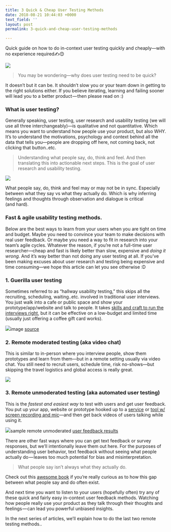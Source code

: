 ```yaml
---
title: 3 Quick & Cheap User Testing Methods
date: 2018-08-21 10:44:03 +0000
text_field: ''
layout: post
permalink: 3-quick-and-cheap-user-testing-methods

---
```

Quick guide on how to do in-context user testing quickly and cheaply—with no experience required✍️😊

![](https://cdn-images-1.medium.com/max/2000/1*1LY6galn0UUVekfe1M3brQ.png)

> You may be wondering—why does user testing need to be quick?

It doesn’t but it can be. It shouldn’t slow you or your team down in getting to the right solutions either. If you believe iterating, learning and failing sooner will lead you to a better product — then please read on :)

### What is user testing?

Generally speaking, user testing, user research and usability testing (we will use all three interchangeably)—is qualitative and not quantitative. Which means you want to understand how people use your product, but also WHY. It’s to understand the motivations, psychology and context behind all the data that tells you—people are dropping off here, not coming back, not clicking that button..etc.

> Understanding what people say, do, think and feel. And then translating this into actionable next steps. This is the goal of user research and usability testing.

![](https://cdn-images-1.medium.com/max/800/0*AorU5ldRSY8k4uFZ.png)

What people say, do, think and feel may or may not be in sync. Especially between what they say vs what they actually do. Which is why inferring feelings and thoughts through observation and dialogue is critical (and hard).

### Fast & agile usability testing methods.

Below are the best ways to learn from your users when you are tight on time and budget. Maybe you need to convince your team to make decisions with real user feedback. Or maybe you need a way to fit in research into your team’s agile cycles. Whatever the reason, if you’re not a full-time user researcher—cheap and fast is likely better than slow, expensive and _doing it wrong._ And it’s way better than not doing any user testing at all. If you’ve been making excuses about user research and testing being expensive and time consuming—we hope this article can let you see otherwise :D

### **1. Guerilla user testing**

Sometimes referred to as “hallway usability testing,” this skips all the recruiting, scheduling, waiting..etc. involved in traditional user interviews. You just walk into a cafe or public space and show your prototype/app/website and talk to people. It takes [skills and craft to run the interviews right](https://library.gv.com/gv-guide-to-research-847cfb08fcef), but it can be effective on a low-budget and limited time (usually just offering a coffee gift card works).

![](https://cdn-images-1.medium.com/max/800/1*hOKr7vX_UzRlzbyMy7u91g.png)image [source](http://www.johnferrigan.com/blog/2014/8/31/squareorderpart1)

### **2. Remote moderated testing (aka video chat)**

This is similar to in-person where you interview people, show them prototypes and learn from them—but in a remote setting usually via video chat. You still need to recruit users, schedule time, risk no-shows—but skipping the travel logistics and global access is really great.

![](https://cdn-images-1.medium.com/max/800/1*v7pk5Su_O4NuHgubsoV2ZA.jpeg)

### **3. Remote unmoderated testing (aka automated user testing)**

This is the _fastest and easiest way_ to test with users and get user feedback. You put up your app, website or prototype hooked up to a [service](http://www.userlook.co/) or [tool w/ screen recording and mic](http://recorder.userlook.co/)—and then get back videos of users talking while using it.

![](https://cdn-images-1.medium.com/max/800/1*8vXNVLaZN64LRZEIfMXn8w.png)sample remote unmoderated [user feedback results](http://wwww.userlook.co/)

There are other fast ways where you can get text feedback or survey responses, but we’ll intentionally leave them out here. For the purposes of understanding user behavior, text feedback without seeing what people actually do — leaves too much potential for bias and misinterpretation.

> What people say isn’t always what they actually do.

Check out this [awesome book](http://momtestbook.com/) if you’re really curious as to how this gap between what people say and do often exist.

And next time you want to listen to your users (hopefully often) try any of these quick and fairly easy in-context user feedback methods. Watching how people really use your product as they talk through their thoughts and feelings — can lead you powerful unbiased insights.

In the next series of articles, we’ll explain how to do the last two remote testing methods..